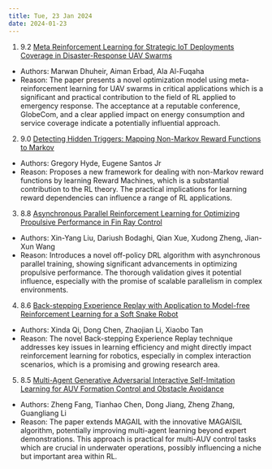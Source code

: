 ```yaml
---
title: Tue, 23 Jan 2024
date: 2024-01-23
---
```

1. 9.2 [Meta Reinforcement Learning for Strategic IoT Deployments Coverage in Disaster-Response UAV Swarms](https://arxiv.org/abs/2401.11118)
* Authors: Marwan Dhuheir, Aiman Erbad, Ala Al-Fuqaha
* Reason: The paper presents a novel optimization model using meta-reinforcement learning for UAV swarms in critical applications which is a significant and practical contribution to the field of RL applied to emergency response. The acceptance at a reputable conference, GlobeCom, and a clear applied impact on energy consumption and service coverage indicate a potentially influential approach.

2. 9.0 [Detecting Hidden Triggers: Mapping Non-Markov Reward Functions to Markov](https://arxiv.org/abs/2401.11325)
* Authors: Gregory Hyde, Eugene Santos Jr
* Reason: Proposes a new framework for dealing with non-Markov reward functions by learning Reward Machines, which is a substantial contribution to the RL theory. The practical implications for learning reward dependencies can influence a range of RL applications.

3. 8.8 [Asynchronous Parallel Reinforcement Learning for Optimizing Propulsive Performance in Fin Ray Control](https://arxiv.org/abs/2401.11349)
* Authors: Xin-Yang Liu, Dariush Bodaghi, Qian Xue, Xudong Zheng, Jian-Xun Wang
* Reason: Introduces a novel off-policy DRL algorithm with asynchronous parallel training, showing significant advancements in optimizing propulsive performance. The thorough validation gives it potential influence, especially with the promise of scalable parallelism in complex environments.

4. 8.6 [Back-stepping Experience Replay with Application to Model-free Reinforcement Learning for a Soft Snake Robot](https://arxiv.org/abs/2401.11372)
* Authors: Xinda Qi, Dong Chen, Zhaojian Li, Xiaobo Tan
* Reason: The novel Back-stepping Experience Replay technique addresses key issues in learning efficiency and might directly impact reinforcement learning for robotics, especially in complex interaction scenarios, which is a promising and growing research area.

5. 8.5 [Multi-Agent Generative Adversarial Interactive Self-Imitation Learning for AUV Formation Control and Obstacle Avoidance](https://arxiv.org/abs/2401.11378)
* Authors: Zheng Fang, Tianhao Chen, Dong Jiang, Zheng Zhang, Guangliang Li
* Reason: The paper extends MAGAIL with the innovative MAGAISIL algorithm, potentially improving multi-agent learning beyond expert demonstrations. This approach is practical for multi-AUV control tasks which are crucial in underwater operations, possibly influencing a niche but important area within RL.

